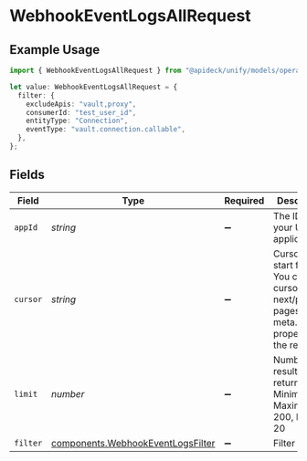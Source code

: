 # WebhookEventLogsAllRequest

## Example Usage

```typescript
import { WebhookEventLogsAllRequest } from "@apideck/unify/models/operations";

let value: WebhookEventLogsAllRequest = {
  filter: {
    excludeApis: "vault,proxy",
    consumerId: "test_user_id",
    entityType: "Connection",
    eventType: "vault.connection.callable",
  },
};
```

## Fields

| Field                                                                                                            | Type                                                                                                             | Required                                                                                                         | Description                                                                                                      | Example                                                                                                          |
| ---------------------------------------------------------------------------------------------------------------- | ---------------------------------------------------------------------------------------------------------------- | ---------------------------------------------------------------------------------------------------------------- | ---------------------------------------------------------------------------------------------------------------- | ---------------------------------------------------------------------------------------------------------------- |
| `appId`                                                                                                          | *string*                                                                                                         | :heavy_minus_sign:                                                                                               | The ID of your Unify application                                                                                 | dSBdXd2H6Mqwfg0atXHXYcysLJE9qyn1VwBtXHX                                                                          |
| `cursor`                                                                                                         | *string*                                                                                                         | :heavy_minus_sign:                                                                                               | Cursor to start from. You can find cursors for next/previous pages in the meta.cursors property of the response. |                                                                                                                  |
| `limit`                                                                                                          | *number*                                                                                                         | :heavy_minus_sign:                                                                                               | Number of results to return. Minimum 1, Maximum 200, Default 20                                                  |                                                                                                                  |
| `filter`                                                                                                         | [components.WebhookEventLogsFilter](../../models/components/webhookeventlogsfilter.md)                           | :heavy_minus_sign:                                                                                               | Filter results                                                                                                   |                                                                                                                  |
